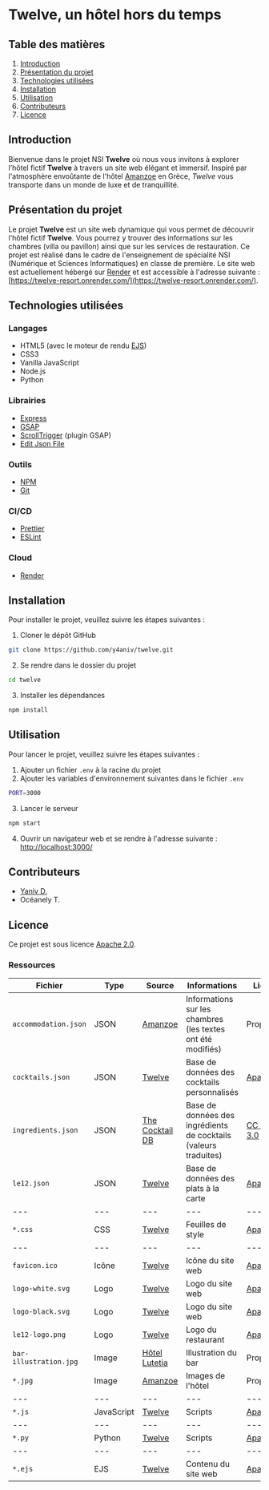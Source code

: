 # Twelve, un hôtel hors du temps
## Table des matières
1. [Introduction](#introduction)
2. [Présentation du projet](#présentation-du-projet)
3. [Technologies utilisées](#technologies-utilisées)
4. [Installation](#installation)
5. [Utilisation](#utilisation)
6. [Contributeurs](#contributeurs)
7. [Licence](#licence)

## Introduction
Bienvenue dans le projet NSI **Twelve** où nous vous invitons à explorer l'hôtel fictif **Twelve** à travers un site web élégant et immersif. Inspiré par l'atmosphère envoûtante de l'hôtel [Amanzoe](https://www.aman.com/fr-fr/resorts/amanzoe) en Grèce, *Twelve* vous transporte dans un monde de luxe et de tranquillité.

## Présentation du projet
Le projet **Twelve** est un site web dynamique qui vous permet de découvrir l'hôtel fictif **Twelve**. Vous pourrez y trouver des informations sur les chambres (villa ou pavillon) ainsi que sur les services de restauration. 
Ce projet est réalisé dans le cadre de l'enseignement de spécialité NSI (Numérique et Sciences Informatiques) en classe de première.
Le site web est actuellement hébergé sur [Render](https://render.com/) et est accessible à l'adresse suivante : [https://twelve-resort.onrender.com/](https://twelve-resort.onrender.com/).

## Technologies utilisées
### Langages
- HTML5 (avec le moteur de rendu [EJS](https://ejs.co/))
- CSS3
- Vanilla JavaScript
- Node.js
- Python 

### Librairies
- [Express](https://expressjs.com/)
- [GSAP](https://greensock.com/gsap/)
- [ScrollTrigger](https://greensock.com/scrolltrigger/) (plugin GSAP)
- [Edit Json File](https://www.npmjs.com/package/edit-json-file)

### Outils
- [NPM](https://www.npmjs.com/)
- [Git](https://git-scm.com/)

### CI/CD
- [Prettier](https://prettier.io/)
- [ESLint](https://eslint.org/)

### Cloud
- [Render](https://render.com/)

## Installation
Pour installer le projet, veuillez suivre les étapes suivantes :
1. Cloner le dépôt GitHub
```sh
git clone https://github.com/y4aniv/twelve.git
```
2. Se rendre dans le dossier du projet
```sh
cd twelve
```
3. Installer les dépendances
```sh
npm install
```

## Utilisation
Pour lancer le projet, veuillez suivre les étapes suivantes :
1. Ajouter un fichier `.env` à la racine du projet
2. Ajouter les variables d'environnement suivantes dans le fichier `.env`
```sh
PORT=3000
```
3. Lancer le serveur
```sh
npm start
```
4. Ouvrir un navigateur web et se rendre à l'adresse suivante : [http://localhost:3000/](http://localhost:3000/)

## Contributeurs
- [Yaniv D.](https://github.com/y4aniv)
- Océanely T.

## Licence
Ce projet est sous licence [Apache 2.0](https://www.apache.org/licenses/LICENSE-2.0).

### Ressources
| Fichier | Type | Source | Informations | Licence |
| --- | --- | --- | --- | --- |
| `accommodation.json` | JSON | [Amanzoe](https://www.aman.com/fr-fr/resorts/amanzoe) | Informations sur les chambres (les textes ont été modifiés) | Propriétaire |
| `cocktails.json` | JSON | [Twelve](https://github.com/y4aniv/twelve) | Base de données des cocktails personnalisés | [Apache 2.0](https://www.apache.org/licenses/LICENSE-2.0) |
| `ingredients.json` | JSON | [The Cocktail DB](https://www.thecocktaildb.com/) | Base de données des ingrédients de cocktails (valeurs traduites) | [CC BY-SA 3.0](https://creativecommons.org/licenses/by-sa/3.0/) |
| `le12.json` | JSON | [Twelve](https://github.com/y4aniv/twelve) | Base de données des plats à la carte | [Apache 2.0](https://www.apache.org/licenses/LICENSE-2.0) |
| --- | --- | --- | --- | --- |
| `*.css` | CSS | [Twelve](https://github.com/y4aniv/twelve) | Feuilles de style | [Apache 2.0](https://www.apache.org/licenses/LICENSE-2.0) |
| --- | --- | --- | --- | --- |
| `favicon.ico` | Icône | [Twelve](https://github.com/y4aniv/twelve) | Icône du site web | [Apache 2.0](https://www.apache.org/licenses/LICENSE-2.0) |
| `logo-white.svg` | Logo | [Twelve](https://github.com/y4aniv/twelve) | Logo du site web | [Apache 2.0](https://www.apache.org/licenses/LICENSE-2.0) |
| `logo-black.svg` | Logo | [Twelve](https://github.com/y4aniv/twelve) | Logo du site web | [Apache 2.0](https://www.apache.org/licenses/LICENSE-2.0) |
| `le12-logo.png` | Logo | [Twelve](https://github.com/y4aniv/twelve) | Logo du restaurant | [Apache 2.0](https://www.apache.org/licenses/LICENSE-2.0) |
| `bar-illustration.jpg` | Image | [Hôtel Lutetia](https://www.hotellutetia.com/fr/) | Illustration du bar | Propriétaire |
| `*.jpg` | Image | [Amanzoe](https://www.aman.com/fr-fr/resorts/amanzoe) | Images de l'hôtel | Propriétaire |
| --- | --- | --- | --- | --- |
| `*.js` | JavaScript | [Twelve](https://github.com/y4aniv/twelve) | Scripts | [Apache 2.0](https://www.apache.org/licenses/LICENSE-2.0) |
| --- | --- | --- | --- | --- |
| `*.py` | Python | [Twelve](https://github.com/y4aniv/twelve) | Scripts | [Apache 2.0](https://www.apache.org/licenses/LICENSE-2.0) |
| --- | --- | --- | --- | --- |
| `*.ejs` | EJS | [Twelve](https://github.com/y4aniv/twelve) | Contenu du site web | [Apache 2.0](https://www.apache.org/licenses/LICENSE-2.0) |